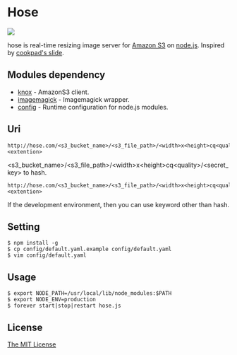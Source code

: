 Hose
====

<img src="//github.com/linyows/hose/raw/master/etc/hose.png"/></img>

hose is real-time resizing image server for [Amazon S3](http://aws.amazon.com/s3/) on [node.js](http://nodejs.org).
Inspired by [cookpad's slide](http://www.slideshare.net/mirakui/ss-8150494).

Modules dependency
------------------

 - [knox](https://github.com/LearnBoost/knox) - AmazonS3 client.
 - [imagemagick](https://github.com/rsms/node-imagemagick) - Imagemagick wrapper.
 - [config](https://github.com/lorenwest/node-config) - Runtime configuration for node.js modules.

Uri
---

    http://hose.com/<s3_bucket_name>/<s3_file_path>/<width>x<height>cq<quality>/<hash>.<extention>

&lt;s3_bucket_name&gt;/&lt;s3_file_path&gt;/&lt;width&gt;x&lt;height&gt;cq&lt;quality&gt;/&lt;secret_key&gt; to hash.

    http://hose.com/<s3_bucket_name>/<s3_file_path>/<width>x<height>cq<quality>/<key>.<extention>

If the development environment, then you can use keyword other than hash.

Setting
-------

    $ npm install -g
    $ cp config/default.yaml.example config/default.yaml
    $ vim config/default.yaml

Usage
-----

    $ export NODE_PATH=/usr/local/lib/node_modules:$PATH
    $ export NODE_ENV=production
    $ forever start|stop|restart hose.js

License
-------

[The MIT License](https://raw.github.com/linyows/hose/master/LICENSE)
